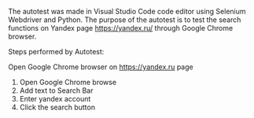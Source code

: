 The autotest was made in Visual Studio Code code editor using Selenium Webdriver and Python. The purpose of the autotest is to test the search functions on Yandex page https://yandex.ru/ through Google Chrome browser.

Steps performed by Autotest:

Open Google Chrome browser on https://yandex.ru page
1. Open Google Chrome browse
2. Add text to Search Bar 
3. Enter yandex account
4. Сlick the search button
